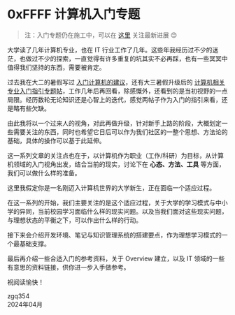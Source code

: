 
# 0xFFFF 计算机入门专题

> 注：入门专题仍在施工中，可以在 [这里](https://0xffff.one/d/1545) 关注最新进展 😊

大学读了几年计算机专业，也在 IT 行业工作了几年。这些年我经历过不少的迷茫，也做过不少的探索，一直觉得有许多重复的坑其实不必再踩，也有一些冥冥中值得我们坚持的东西，需要被肯定。

过去我在大二的暑假写过 [入门计算机的建议](https://0xffff.one/d/55)，还有大三暑假升级后的 [计算机相关专业入门指引专题帖](https://0xffff.one/d/350)，工作几年后再回看，除感慨外，还看到的是当初视野的一点局限。经历数轮无论知识还是心智上的迭代，感觉两帖子作为入门的指引来看，还是略有些欠缺。

由此我将以一个过来人的视角，对此再做升级，针对新手上路的阶段，大概划定一些需要关注的东西，同时也希望它日后可以作为我们社区的一整个思想、方法论的基础，具体的操作可以基于此延伸。

这一系列文章的关注点也在于，以计算机作为职业（工作/科研）为目标，从计算机领域的入门视角出发，结合当前的现实，讨论下在 **心态、方法、工具** 等方面，我们可以做什么样的准备。

这里我假定你是一名刚迈入计算机世界的大学新生，正在面临一个适应过程。

在这一系列的开始，我们主要关注的是这个适应过程，关于大学的学习模式与中小学的异同，当前校园学习面临什么样的现实问题。以及当我们面对这些现实问题，与理想状态的平衡之下，可以作出什么样的行动。

接下来会介绍开发环境、笔记与知识管理系统的搭建要点，作为理想学习模式的一个最基础支撑。

最后再介绍一些合适入门的参考资料，关于 Overview 建立，以及 IT 领域的一些有意思的资料链接，供你进一步入手做参考。

祝阅读愉快！

<p style={{ textAlign: 'right', paddingRight: '1em' }}>
zgq354<br />
2024年04月
</p>

